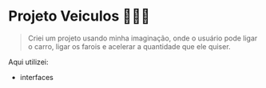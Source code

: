 # Projeto Veiculos 🚚🚗🛵

> Criei um projeto usando minha imaginação, onde o usuário pode ligar o carro, ligar os farois e acelerar a quantidade que ele quiser. 

Aqui utilizei:

+ interfaces
